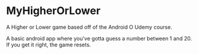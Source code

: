 # MyHigherOrLower
A Higher or Lower game based off of the Android O Udemy course.

A basic android app where you've gotta guess a number between 1 and 20. If you get it right, the game resets.

